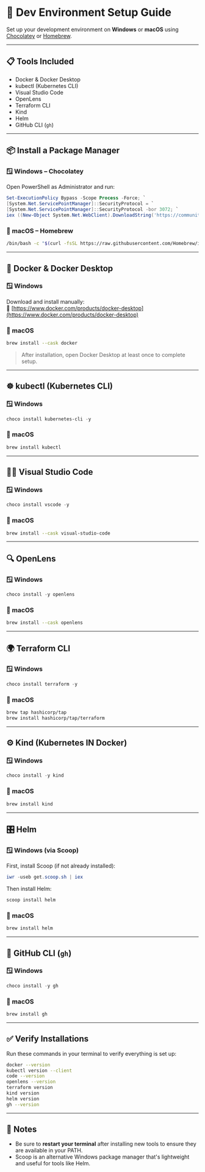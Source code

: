 # 🧰 Dev Environment Setup Guide

Set up your development environment on **Windows** or **macOS** using [Chocolatey](https://chocolatey.org/) or [Homebrew](https://brew.sh/).

---

## 📋 Tools Included

- Docker & Docker Desktop  
- kubectl (Kubernetes CLI)  
- Visual Studio Code  
- OpenLens  
- Terraform CLI  
- Kind  
- Helm  
- GitHub CLI (`gh`)  

---

## 📦 Install a Package Manager

### 🪟 Windows – Chocolatey

Open PowerShell as Administrator and run:

```powershell
Set-ExecutionPolicy Bypass -Scope Process -Force; `
[System.Net.ServicePointManager]::SecurityProtocol = `
[System.Net.ServicePointManager]::SecurityProtocol -bor 3072; `
iex ((New-Object System.Net.WebClient).DownloadString('https://community.chocolatey.org/install.ps1'))
```

### 🍎 macOS – Homebrew

```bash
/bin/bash -c "$(curl -fsSL https://raw.githubusercontent.com/Homebrew/install/HEAD/install.sh)"
```

---

## 🐳 Docker & Docker Desktop

### 🪟 Windows

Download and install manually:  
🔗 [https://www.docker.com/products/docker-desktop](https://www.docker.com/products/docker-desktop)

### 🍎 macOS

```bash
brew install --cask docker
```

> After installation, open Docker Desktop at least once to complete setup.

---

## ☸️ kubectl (Kubernetes CLI)

### 🪟 Windows

```powershell
choco install kubernetes-cli -y
```

### 🍎 macOS

```bash
brew install kubectl
```

---

## 🧑‍💻 Visual Studio Code

### 🪟 Windows

```powershell
choco install vscode -y
```

### 🍎 macOS

```bash
brew install --cask visual-studio-code
```

---

## 🔍 OpenLens

### 🪟 Windows

```powershell
choco install -y openlens
```

### 🍎 macOS

```bash
brew install --cask openlens
```

---

## 🌍 Terraform CLI

### 🪟 Windows

```powershell
choco install terraform -y
```

### 🍎 macOS

```bash
brew tap hashicorp/tap
brew install hashicorp/tap/terraform
```

---

## ⚙️ Kind (Kubernetes IN Docker)

### 🪟 Windows

```powershell
choco install -y kind
```

### 🍎 macOS

```bash
brew install kind
```

---

## 🎛️ Helm

### 🪟 Windows (via Scoop)

First, install Scoop (if not already installed):

```powershell
iwr -useb get.scoop.sh | iex
```

Then install Helm:

```powershell
scoop install helm
```

### 🍎 macOS

```bash
brew install helm
```

---

## 🧰 GitHub CLI (`gh`)

### 🪟 Windows

```powershell
choco install -y gh
```

### 🍎 macOS

```bash
brew install gh
```

---

## ✅ Verify Installations

Run these commands in your terminal to verify everything is set up:

```bash
docker --version
kubectl version --client
code --version
openlens --version
terraform version
kind version
helm version
gh --version
```

---

## 📝 Notes

- Be sure to **restart your terminal** after installing new tools to ensure they are available in your PATH.
- Scoop is an alternative Windows package manager that's lightweight and useful for tools like Helm.
